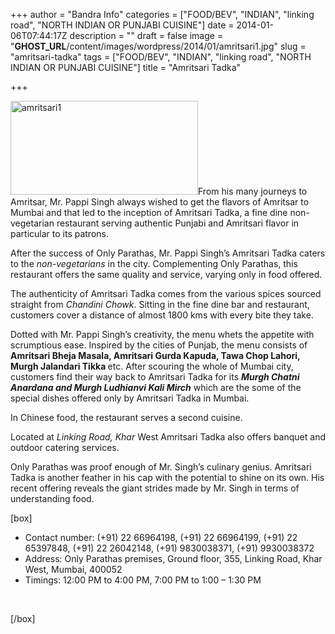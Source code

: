 +++
author = "Bandra Info"
categories = ["FOOD/BEV", "INDIAN", "linking road", "NORTH INDIAN OR PUNJABI CUISINE"]
date = 2014-01-06T07:44:17Z
description = ""
draft = false
image = "__GHOST_URL__/content/images/wordpress/2014/01/amritsari1.jpg"
slug = "amritsari-tadka"
tags = ["FOOD/BEV", "INDIAN", "linking road", "NORTH INDIAN OR PUNJABI CUISINE"]
title = "Amritsari Tadka"

+++


<p><img loading="lazy" class="alignright size-medium wp-image-5341" alt="amritsari1" src="https://i2.wp.com/bandra.info/wp-content/uploads/2014/01/amritsari1.jpg?resize=300%2C150&#038;ssl=1" width="300" height="150" srcset="https://i2.wp.com/bandra.info/wp-content/uploads/2014/01/amritsari1.jpg?resize=300%2C150&amp;ssl=1 300w, https://i2.wp.com/bandra.info/wp-content/uploads/2014/01/amritsari1.jpg?w=520&amp;ssl=1 520w" sizes="(max-width: 300px) 100vw, 300px" data-recalc-dims="1" />From his many journeys to Amritsar, Mr. Pappi Singh always wished to get the flavors of Amritsar to Mumbai and that led to the inception of Amritsari Tadka, a fine dine non-vegetarian restaurant serving authentic Punjabi and Amritsari flavor in particular to its patrons.</p>
<p>After the success of Only Parathas, Mr. Pappi Singh’s Amritsari Tadka caters to the <i>non-vegetarians</i> in the city. Complementing Only Parathas, this restaurant offers the same quality and service, varying only in food offered.</p>
<p>The authenticity of Amritsari Tadka comes from the various spices sourced straight from <i>Chandini Chowk</i>. Sitting in the fine dine bar and restaurant, customers cover a distance of almost 1800 kms with every bite they take.</p>
<p>Dotted with Mr. Pappi Singh’s creativity, the menu whets the appetite with scrumptious ease. Inspired by the cities of Punjab, the menu consists of <b>Amritsari Bheja Masala, Amritsari Gurda Kapuda, Tawa Chop Lahori, Murgh Jalandari Tikka </b>etc. After scouring the whole of Mumbai city, customers find their way back to Amritsari Tadka for its <b><i>Murgh Chatni Anardana and Murgh Ludhianvi Kali Mirch</i></b> which are the some of the special dishes offered only by Amritsari Tadka in Mumbai.</p>
<p>In Chinese food, the restaurant serves a second cuisine.</p>
<p>Located at <i>Linking Road, Khar</i> West Amritsari Tadka also offers banquet and outdoor catering services.</p>
<p>Only Parathas was proof enough of Mr. Singh’s culinary genius. Amritsari Tadka is another feather in his cap with the potential to shine on its own. His recent offering reveals the giant strides made by Mr. Singh in terms of understanding food.</p>
<p>[box]</p>
<ul>
<li>Contact number: (+91) 22 66964198, (+91) 22 66964199, (+91) 22 65397848, (+91) 22 26042148, (+91) 9830038371, (+91) 9930038372</li>
<li>Address: Only Parathas premises, Ground floor, 355, Linking Road, Khar West, Mumbai, 400052</li>
<li>Timings: 12:00 PM to 4:00 PM, 7:00 PM to 1:00 – 1:30 PM</li>
</ul>
<p>&nbsp;</p>
<p>[/box]</p>
<p>&nbsp;</p>



